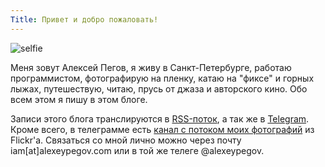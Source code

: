 ```yaml
---
Title: Привет и добро пожаловать!
---
```


![selfie](images/selfie.jpg)

Меня зовут Алексей Пегов, я живу в Санкт-Петербурге, работаю программистом, фотографирую на пленку, катаю на "фиксе" и горных лыжах, путешествую, читаю, прусь от джаза и авторского кино. Обо всем этом я пишу в этом блоге.

Записи этого блога транслируются в [RSS-поток](https://feed.feedburner.com/false-movement), а так же в [Telegram](https://t.me/pegovinteresting). Кроме всего, в телеграмме есть [канал с потоком моих фотографий](https://t.me/pegovphotography) из Flickr'а. Связаться со мной лично можно через почту iam[at]alexeypegov.com или в той же телеге @alexeypegov.